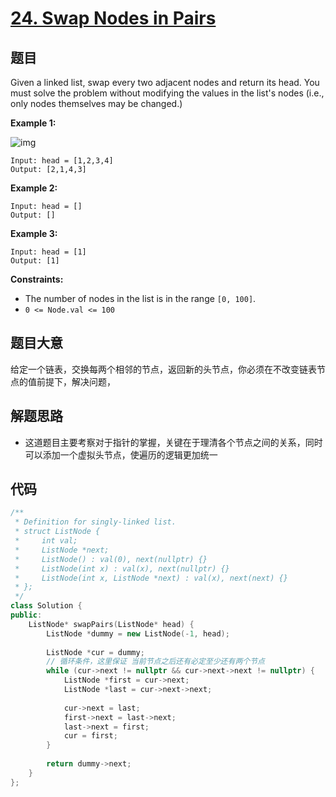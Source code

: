 # [24. Swap Nodes in Pairs](https://leetcode.com/problems/swap-nodes-in-pairs/description/)

## 题目

Given a linked list, swap every two adjacent nodes and return its head. You must solve the problem without modifying the values in the list's nodes (i.e., only nodes themselves may be changed.)

 

**Example 1:**

![img](https://assets.leetcode.com/uploads/2020/10/03/swap_ex1.jpg)

```
Input: head = [1,2,3,4]
Output: [2,1,4,3]
```

**Example 2:**

```
Input: head = []
Output: []
```

**Example 3:**

```
Input: head = [1]
Output: [1]
```

 

**Constraints:**

- The number of nodes in the list is in the range `[0, 100]`.
- `0 <= Node.val <= 100`

## 题目大意

给定一个链表，交换每两个相邻的节点，返回新的头节点，你必须在不改变链表节点的值前提下，解决问题，

## 解题思路

* 这道题目主要考察对于指针的掌握，关键在于理清各个节点之间的关系，同时可以添加一个虚拟头节点，使遍历的逻辑更加统一

## 代码

````c++
/**
 * Definition for singly-linked list.
 * struct ListNode {
 *     int val;
 *     ListNode *next;
 *     ListNode() : val(0), next(nullptr) {}
 *     ListNode(int x) : val(x), next(nullptr) {}
 *     ListNode(int x, ListNode *next) : val(x), next(next) {}
 * };
 */
class Solution {
public:
    ListNode* swapPairs(ListNode* head) {
        ListNode *dummy = new ListNode(-1, head);
        
        ListNode *cur = dummy;
        // 循环条件，这里保证 当前节点之后还有必定至少还有两个节点
        while (cur->next != nullptr && cur->next->next != nullptr) {
            ListNode *first = cur->next;
            ListNode *last = cur->next->next;
            
            cur->next = last;
            first->next = last->next;
            last->next = first;
            cur = first;
        }
        
        return dummy->next;
    }
};
````



